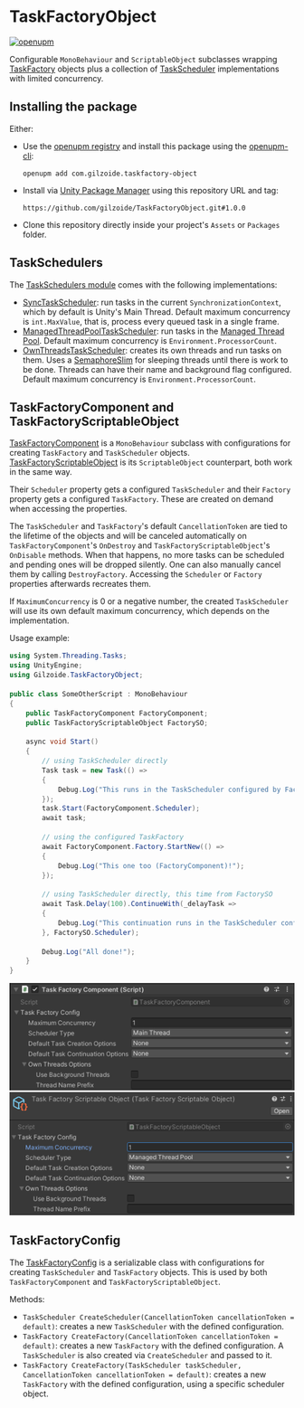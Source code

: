 # TaskFactoryObject
[![openupm](https://img.shields.io/npm/v/com.gilzoide.taskfactory-object?label=openupm&registry_uri=https://package.openupm.com)](https://openupm.com/packages/com.gilzoide.taskfactory-object/)

Configurable `MonoBehaviour` and `ScriptableObject` subclasses wrapping
[TaskFactory](https://docs.microsoft.com/en-us/dotnet/api/system.threading.tasks.taskfactory?view=netstandard-2.0)
objects plus a collection of [TaskScheduler](https://docs.microsoft.com/en-us/dotnet/api/system.threading.tasks.taskscheduler?view=netstandard-2.0)
implementations with limited concurrency. 


## Installing the package
Either:
- Use the [openupm registry](https://openupm.com/) and install this package using the [openupm-cli](https://github.com/openupm/openupm-cli):
  ```
  openupm add com.gilzoide.taskfactory-object
  ```
- Install via [Unity Package Manager](https://docs.unity3d.com/Manual/upm-ui-giturl.html) using this repository URL and tag:
  ```
  https://github.com/gilzoide/TaskFactoryObject.git#1.0.0
  ```
- Clone this repository directly inside your project's `Assets` or `Packages` folder.


## TaskSchedulers
The [TaskSchedulers module](Runtime/TaskSchedulers/) comes with the following
implementations:

- [SyncTaskScheduler](Runtime/TaskSchedulers/SyncTaskScheduler.cs): run tasks
  in the current `SynchronizationContext`, which by default is Unity's Main
  Thread. Default maximum concurrency is `int.MaxValue`, that is, process every
  queued task in a single frame.
- [ManagedThreadPoolTaskScheduler](Runtime/TaskSchedulers/ManagedThreadPoolTaskScheduler.cs):
  run tasks in the [Managed Thread Pool](https://docs.microsoft.com/en-us/dotnet/standard/threading/the-managed-thread-pool).
  Default maximum concurrency is `Environment.ProcessorCount`.
- [OwnThreadsTaskScheduler](Runtime/TaskSchedulers/OwnThreadsTaskScheduler.cs):
  creates its own threads and run tasks on them. Uses a
  [SemaphoreSlim](https://docs.microsoft.com/en-us/dotnet/api/system.threading.semaphoreslim?view=netstandard-2.0)
  for sleeping threads until there is work to be done. Threads can have their
  name and background flag configured. Default maximum concurrency is
  `Environment.ProcessorCount`.


## TaskFactoryComponent and TaskFactoryScriptableObject
[TaskFactoryComponent](Runtime/TaskFactoryComponent.cs) is a `MonoBehaviour`
subclass with configurations for creating `TaskFactory` and `TaskScheduler`
objects.
[TaskFactoryScriptableObject](Runtime/TaskFactoryScriptableObject.cs) is its
`ScriptableObject` counterpart, both work in the same way.

Their `Scheduler` property gets a configured `TaskScheduler` and their
`Factory` property gets a configured `TaskFactory`. These are created on demand
when accessing the properties.

The `TaskScheduler` and `TaskFactory`'s default `CancellationToken` are tied to
the lifetime of the objects and will be canceled automatically on
`TaskFactoryComponent`'s `OnDestroy` and `TaskFactoryScriptableObject`'s
`OnDisable` methods. When that happens, no more tasks can be scheduled and
pending ones will be dropped silently. One can also manually cancel them by
calling `DestroyFactory`. Accessing the `Scheduler` or `Factory` properties
afterwards recreates them.

If `MaximumConcurrency` is 0 or a negative number, the created `TaskScheduler`
will use its own default maximum concurrency, which depends on the
implementation.

Usage example:
```cs
using System.Threading.Tasks;
using UnityEngine;
using Gilzoide.TaskFactoryObject;

public class SomeOtherScript : MonoBehaviour
{
    public TaskFactoryComponent FactoryComponent;
    public TaskFactoryScriptableObject FactorySO;

    async void Start()
    {
        // using TaskScheduler directly
        Task task = new Task(() =>
        {
            Debug.Log("This runs in the TaskScheduler configured by FactoryComponent!");
        });
        task.Start(FactoryComponent.Scheduler);
        await task;

        // using the configured TaskFactory
        await FactoryComponent.Factory.StartNew(() =>
        {
            Debug.Log("This one too (FactoryComponent)!");
        });

        // using TaskScheduler directly, this time from FactorySO
        await Task.Delay(100).ContinueWith(_delayTask =>
        {
            Debug.Log("This continuation runs in the TaskScheduler configured by FactorySO!");
        }, FactorySO.Scheduler);

        Debug.Log("All done!");
    }
}
```

![](Extras~/TaskFactoryComponent.png)
![](Extras~/TaskFactoryScriptableObject.png)


## TaskFactoryConfig
The [TaskFactoryConfig](Runtime/TaskFactoryConfig.cs) is a serializable class
with configurations for creating `TaskScheduler` and `TaskFactory` objects.
This is used by both `TaskFactoryComponent` and `TaskFactoryScriptableObject`.

Methods:
- `TaskScheduler CreateScheduler(CancellationToken cancellationToken = default)`:
  creates a new `TaskScheduler` with the defined configuration.
- `TaskFactory CreateFactory(CancellationToken cancellationToken = default)`:
  creates a new `TaskFactory` with the defined configuration. A `TaskScheduler`
  is also created via `CreateScheduler` and passed to it.
- `TaskFactory CreateFactory(TaskScheduler taskScheduler, CancellationToken cancellationToken = default)`:
  creates a new `TaskFactory` with the defined configuration, using a specific
  scheduler object.
